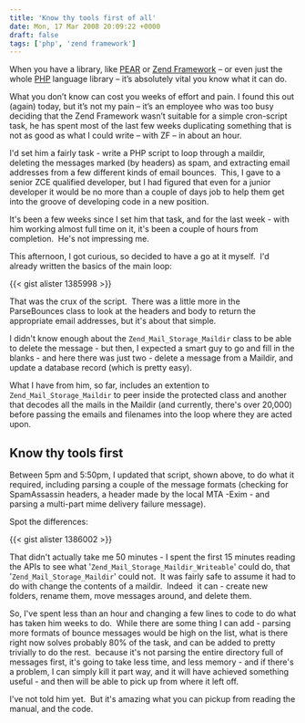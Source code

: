 ```yaml
---
title: 'Know thy tools first of all'
date: Mon, 17 Mar 2008 20:09:22 +0000
draft: false
tags: ['php', 'zend framework']
---
```


When you have a library, like [PEAR](http://pear.php.net) or [Zend Framework](http://framework.zend.com) – or even just the whole [PHP](http://www.php.net) language library – it’s absolutely vital you know what it can do.

What you don’t know can cost you weeks of effort and pain. I found this out (again) today, but it’s not my pain – it’s an employee who was too busy deciding that the Zend Framework wasn’t suitable for a simple cron-script task, he has spent most of the last few weeks duplicating something that is not as good as what I could write – with ZF – in about an hour.

I'd set him a fairly task - write a PHP script to loop through a maildir, deleting the messages marked (by headers) as spam, and extracting email addresses from a few different kinds of email bounces.  This, I gave to a senior ZCE qualified developer, but I had figured that even for a junior developer it would be no more than a couple of days job to help them get into the groove of developing code in a new position.

It's been a few weeks since I set him that task, and for the last week - with him working almost full time on it, it's been a couple of hours from completion.  He's not impressing me.

This afternoon, I got curious, so decided to have a go at it myself.  I'd already written the basics of the main loop:

{{< gist alister 1385998 >}}

That was the crux of the script.  There was a little more in the ParseBounces class to look at the headers and body to return the appropriate email addresses, but it's about that simple.

I didn't know enough about the `Zend_Mail_Storage_Maildir` class to be able to delete the message - but then, I expected a smart guy to go and fill in the blanks - and here there was just two - delete a message from a Maildir, and update a database record (which is pretty easy).

What I have from him, so far, includes an extention to `Zend_Mail_Storage_Maildir` to peer inside the protected class and another that decodes all the mails in the Maildir (and currently, there's over 20,000) before passing the emails and filenames into the loop where they are acted upon.

## Know thy tools first

Between 5pm and 5:50pm, I updated that script, shown above, to do what it required, including parsing a couple of the message formats (checking for SpamAssassin headers, a header made by the local MTA -Exim - and parsing a multi-part mime delivery failure message).

Spot the differences:

{{< gist alister 1386002 >}}

That didn't actually take me 50 minutes - I spent the first 15 minutes reading the APIs to see what '`Zend_Mail_Storage_Maildir_Writeable`' could do, that '`Zend_Mail_Storage_Maildir`' could not.  It was fairly safe to assume it had to do with change the contents of a maildir.  Indeed  it can - create new folders, rename them, move messages around, and delete them.

So, I've spent less than an hour and changing a few lines to code to do what has taken him weeks to do.  While there are some thing I can add - parsing more formats of bounce messages would be high on the list, what is there right now solves probably 80% of the task, and can be added to pretty trivially to do the rest.  because it's not parsing the entire directory full of messages first, it's going to take less time, and less memory - and if there's a problem, I can simply kill it part way, and it will have achieved something useful - and then will be able to pick up from where it left off.

I've not told him yet.  But it's amazing what you can pickup from reading the manual, and the code.
